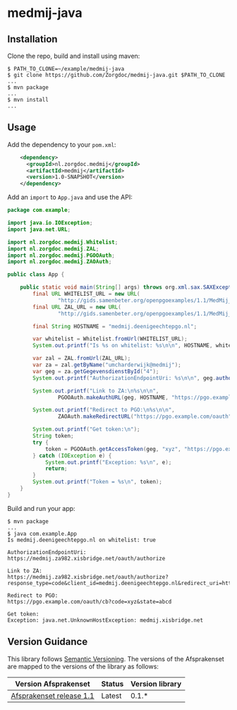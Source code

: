 # medmij-java

## Installation

Clone the repo, build and install using maven:

```shell
$ PATH_TO_CLONE=~/example/medmij-java
$ git clone https://github.com/Zorgdoc/medmij-java.git $PATH_TO_CLONE
...
$ mvn package
...
$ mvn install
...
```

## Usage

Add the dependency to your `pom.xml`:

```xml
    <dependency>
      <groupId>nl.zorgdoc.medmij</groupId>
      <artifactId>medmij</artifactId>
      <version>1.0-SNAPSHOT</version>
    </dependency>
```

Add an `import` to `App.java` and use the API:

```java
package com.example;

import java.io.IOException;
import java.net.URL;

import nl.zorgdoc.medmij.Whitelist;
import nl.zorgdoc.medmij.ZAL;
import nl.zorgdoc.medmij.PGOOAuth;
import nl.zorgdoc.medmij.ZAOAuth;

public class App {

    public static void main(String[] args) throws org.xml.sax.SAXException, IOException {
        final URL WHITELIST_URL = new URL(
                "http://gids.samenbeter.org/openpgoexamples/1.1/MedMij_Whitelist_example.xml");
        final URL ZAL_URL = new URL(
                "http://gids.samenbeter.org/openpgoexamples/1.1/MedMij_Zorgaanbiederslijst_example.xml");

        final String HOSTNAME = "medmij.deenigeechtepgo.nl";

        var whitelist = Whitelist.fromUrl(WHITELIST_URL);
        System.out.printf("Is %s on whitelist: %s\n\n", HOSTNAME, whitelist.contains(HOSTNAME));

        var zal = ZAL.fromUrl(ZAL_URL);
        var za = zal.getByName("umcharderwijk@medmij");
        var geg = za.getGegevensdienstById("4");
        System.out.printf("AuthorizationEndpointUri: %s\n\n", geg.authorizationEndpointuri);

        System.out.printf("Link to ZA:\n%s\n\n",
                PGOOAuth.makeAuthURL(geg, HOSTNAME, "https://pgo.example.com/oauth", "abcd"));

        System.out.printf("Redirect to PGO:\n%s\n\n",
                ZAOAuth.makeRedirectURL("https://pgo.example.com/oauth", "xyz", "abcd"));

        System.out.printf("Get token:\n");
        String token;
        try {
            token = PGOOAuth.getAccessToken(geg, "xyz", "https://pgo.example.com/oauth");
        } catch (IOException e) {
            System.out.printf("Exception: %s\n", e);
            return;
        }
        System.out.printf("Token = %s\n", token);
    }
}

```

Build and run your app:

```shell
$ mvn package
...
$ java com.example.App
Is medmij.deenigeechtepgo.nl on whitelist: true

AuthorizationEndpointUri: https://medmij.za982.xisbridge.net/oauth/authorize

Link to ZA:
https://medmij.za982.xisbridge.net/oauth/authorize?response_type=code&client_id=medmij.deenigeechtepgo.nl&redirect_uri=https%3A%2F%2Fpgo.example.com%2Foauth&scope=umcharderwijk%7E4&state=abcd

Redirect to PGO:
https://pgo.example.com/oauth/cb?code=xyz&state=abcd

Get token:
Exception: java.net.UnknownHostException: medmij.xisbridge.net
```


## Version Guidance

This library follows [Semantic Versioning](https://semver.org/).
The versions of the Afsprakenset are mapped to the versions of the library as follows:

| Version Afsprakenset       | Status     | Version library |
|----------------------------|------------|-----------------|
| [Afsprakenset release 1.1] | Latest     | 0.1.*           |

[Afsprakenset release 1.1]: https://afsprakenstelsel.medmij.nl/display/PUBLIC/Afsprakenset+release+1.1

